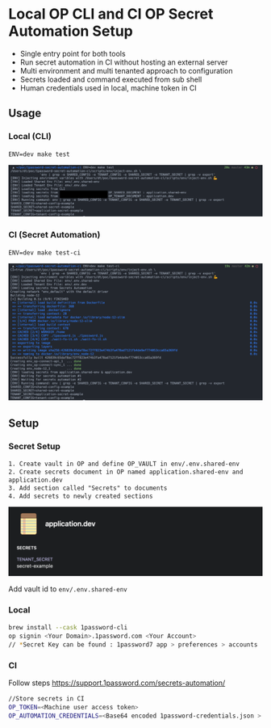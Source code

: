 # Local OP CLI and CI OP Secret Automation Setup

- Single entry point for both tools
- Run secret automation in CI without hosting an external server
- Multi environment and multi tenanted approach to configuration
- Secrets loaded and command executed from sub shell
- Human credentials used in local, machine token in CI

## Usage

### Local (CLI)
```
ENV=dev make test
```
![CLI Example](./images/cli-example.png "CLI Example")

### CI (Secret Automation)
```
ENV=dev make test-ci
```
![Secret Automation Example](./images/secret-automation-example.png "Secret Automation Example")

## Setup

### Secret Setup

```
1. Create vault in OP and define OP_VAULT in env/.env.shared-env
2. Create secrets document in OP named application.shared-env and application.dev
3. Add section called "Secrets" to documents
4. Add secrets to newly created sections
```

![Secret Doc Example](./images/secret-doc-example.png)

Add vault id to `env/.env.shared-env`

###  Local
```bash
brew install --cask 1password-cli
op signin <Your Domain>.1password.com <Your Account>
// *Secret Key can be found : 1password7 app > preferences > accounts
```

### CI
Follow steps https://support.1password.com/secrets-automation/

```bash
//Store secrets in CI
OP_TOKEN=<Machine user access token>
OP_AUTOMATION_CREDENTIALS=<Base64 encoded 1password-credentials.json >
```